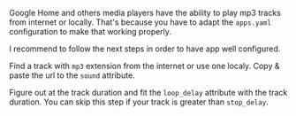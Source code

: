 Google Home and others media players have the ability to play mp3 tracks from internet or locally. That's because you have to adapt the `apps.yaml` configuration to make that working properly.

I recommend to follow the next steps in order to have app well configured.

Find a track with `mp3` extension from the internet or use one localy. Copy & paste the url to the `sound` attribute.

Figure out at the track duration and fit the `loop_delay` attribute with the track duration. You can skip this step if your track is greater than `stop_delay`.
